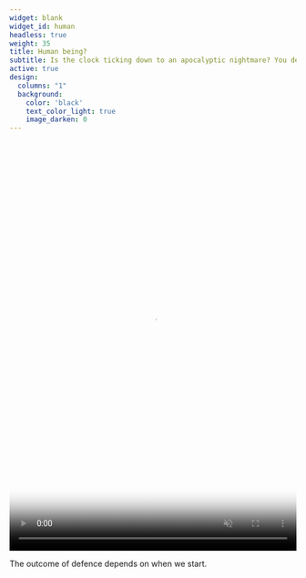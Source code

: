 ```yaml
---
widget: blank
widget_id: human
headless: true
weight: 35
title: Human being?
subtitle: Is the clock ticking down to an apocalyptic nightmare? You decide
active: true
design:
  columns: "1"
  background:
    color: 'black'
    text_color_light: true
    image_darken: 0
---
```


<video playsinline="" preload="auto" loop="" muted="" autoplay="" tabindex="-1" width="100%" height="100%" src="/media/saioutcome1.mp4" poster="/media/saioutcome1-poster.jpg"  style="width:100%;height:100%;max-height:720px;object-fit:contain;object-position:center center;opacity:1"></video>

The outcome of defence depends on when we start.
<span style="display:none;visibility:none;">{{< video library="true" src="saioutcome1.mp4" controls="yes" >}}</span>
<span style="display:none;visibility:none;">{{% staticref "media/saioutcome1-poster.jpg" "newtab" %}}Poster{{% /staticref %}}</span>
  
